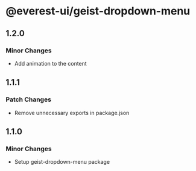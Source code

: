 # @everest-ui/geist-dropdown-menu

## 1.2.0

### Minor Changes

- Add animation to the content

## 1.1.1

### Patch Changes

- Remove unnecessary exports in package.json

## 1.1.0

### Minor Changes

- Setup geist-dropdown-menu package

